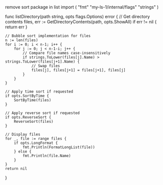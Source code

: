remove sort package in list
import (
    "fmt"
    "my-ls-1/internal/flags"
    "strings"
)

func listDirectory(path string, opts flags.Options) error {
    // Get directory contents
    files, err := GetDirectoryContents(path, opts.ShowAll)
    if err != nil {
        return err
    }

    // Bubble sort implementation for files
    n := len(files)
    for i := 0; i < n-1; i++ {
        for j := 0; j < n-1-i; j++ {
            // Compare file names case-insensitively
            if strings.ToLower(files[j].Name) > strings.ToLower(files[j+1].Name) {
                // Swap files
                files[j], files[j+1] = files[j+1], files[j]
            }
        }
    }

    // Apply time sort if requested
    if opts.SortByTime {
        SortByTime(files)
    }

    // Apply reverse sort if requested
    if opts.ReverseSort {
        ReverseSort(files)
    }

    // Display files
    for _, file := range files {
        if opts.LongFormat {
            fmt.Println(FormatLongList(file))
        } else {
            fmt.Println(file.Name)
        }
    }
    return nil
}